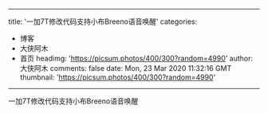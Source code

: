 
---
title: '一加7T修改代码支持小布Breeno语音唤醒'
categories: 
 - 博客
 - 大侠阿木
 - 首页
headimg: 'https://picsum.photos/400/300?random=4990'
author: 大侠阿木
comments: false
date: Mon, 23 Mar 2020 11:32:16 GMT
thumbnail: 'https://picsum.photos/400/300?random=4990'
---

<div>   
一加7T修改代码支持小布Breeno语音唤醒  
</div>
            